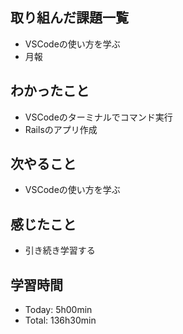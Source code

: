 ## 取り組んだ課題一覧
- VSCodeの使い方を学ぶ
- 月報

## わかったこと
- VSCodeのターミナルでコマンド実行
- Railsのアプリ作成

## 次やること
- VSCodeの使い方を学ぶ

## 感じたこと
- 引き続き学習する

## 学習時間
- Today: 5h00min
- Total: 136h30min
